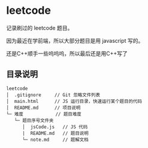 # leetcode

记录刷过的 leetcode 题目。

因为最近在学前端，所以大部分题目是用 javascript 写的。

还是C++顺手一些呜呜呜，所以最后还是用C++写了


## 目录说明

```
leetcode
│  .gitignore     // Git 忽略文件列表
│  main.html      // JS 运行目录，快速运行某个题目的代码
│  README.md      // 项目说明
└─ 难度            // 题目难度
   └─ 题目序号文件夹
      │  jsCode.js   // JS 代码
      |  README.md   // 题目说明
      └─ note.md     // 题解文档
```
